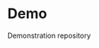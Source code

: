 # Demo
Demonstration repository

 



 
































































